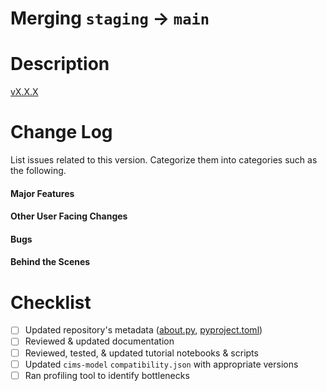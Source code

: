 # Merging `staging` → `main`
# Description
[vX.X.X](https://github.com/EMRG-SFU/cims/releases/tag/)

# Change Log
List issues related to this version. Categorize them into categories such as the following. 

#### Major Features
#### Other User Facing Changes
#### Bugs
#### Behind the Scenes
  
# Checklist
- [ ] Updated repository's metadata ([about.py](/about.py), [pyproject.toml](/pyproject.toml))
- [ ] Reviewed & updated documentation
- [ ] Reviewed, tested, & updated tutorial notebooks & scripts
- [ ] Updated `cims-model` `compatibility.json` with appropriate versions
- [ ] Ran profiling tool to identify bottlenecks
